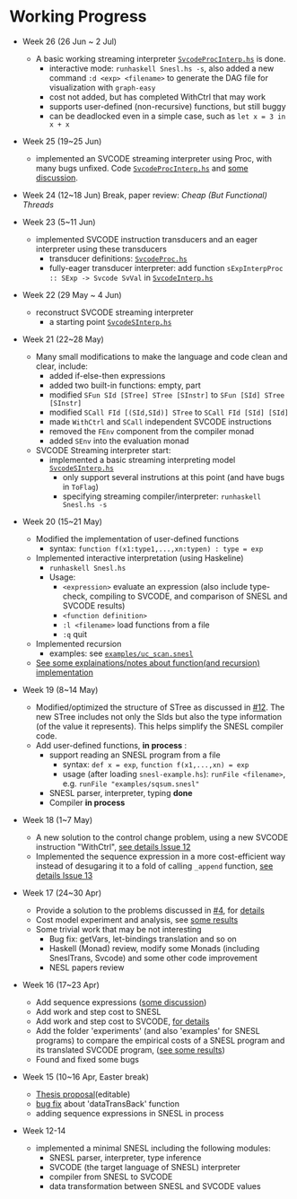# Working Progress
+ Week 26 (26 Jun ~ 2 Jul)
    + A basic working streaming interpreter [`SvcodeProcInterp.hs`](https://github.com/Ginko-X/Streaming_NESL/blob/master/SvcodeProcInterp.hs) is done.
        + interactive mode: `runhaskell Snesl.hs -s`, also added a new command `:d <exp> <filename>` to generate the DAG file for visualization with `graph-easy`
        + cost not added, but has completed WithCtrl that may work
        + supports user-defined (non-recursive) functions, but still buggy
        + can be deadlocked even in a simple case, such as `let x = 3 in x + x`
	
    
+ Week 25 (19~25 Jun)
    + implemented an SVCODE streaming interpreter using Proc, with many bugs unfixed. Code [`SvcodeProcInterp.hs`](https://github.com/Ginko-X/Streaming_NESL/blob/master/SvcodeProcInterp.hs) and [some discussion](https://github.com/Ginko-X/Streaming_NESL/issues/15).
    
+ Week 24 (12~18 Jun) Break, paper review: _Cheap (But Functional) Threads_

+ Week 23 (5~11 Jun)
    + implemented SVCODE instruction transducers and an eager interpreter using these transducers
        + transducer definitions: [`SvcodeProc.hs`](https://github.com/Ginko-X/Streaming_NESL/blob/master/SvcodeProc.hs)
        + fully-eager transducer interpreter: add function `sExpInterpProc :: SExp -> Svcode SvVal` in [`SvcodeInterp.hs`](https://github.com/Ginko-X/Streaming_NESL/blob/master/SvcodeInterp.hs)
	

+ Week 22 (29 May ~ 4 Jun)
    + reconstruct SVCODE streaming interpreter
        - a starting point [`SvcodeSInterp.hs`](https://github.com/Ginko-X/Streaming_NESL/blob/master/SvcodeSInterp.hs)
    
+ Week 21 (22~28 May)
    + Many small modifications to make the language and code clean and clear, include:
        - added if-else-then expressions
        - added two built-in functions: empty, part
        - modified `SFun SId [STree] STree [SInstr]` to `SFun [SId] STree [SInstr]`
        - modified `SCall FId [(SId,SId)] STree` to `SCall FId [SId] [SId]`
        - made `WithCtrl` and `SCall` independent SVCODE instructions
        - removed the `FEnv` component from the compiler monad
        - added `SEnv` into the evaluation monad
    + SVCODE Streaming interpreter start:
        - implemented a basic streaming interpreting model [`SvcodeSInterp.hs`](https://github.com/Ginko-X/Streaming_NESL/blob/master/SvcodeSInterp.hs)
            - only support several instrutions at this point (and have bugs in `ToFlag`)
            - specifying streaming compiler/interpreter: `runhaskell Snesl.hs -s`
        
     
+ Week 20 (15~21 May)
    + Modified the implementation of user-defined functions
        - syntax: `function f(x1:type1,...,xn:typen) : type = exp`
    + Implemented interactive interpretation (using Haskeline)
        - `runhaskell Snesl.hs`
        - Usage:          
            - `<expression>` evaluate an expression (also include type-check, compiling to SVCODE, and comparison of SNESL and SVCODE results)
            - `<function definition>`
            - `:l <filename>`   load functions from a file
            - `:q`    quit
    + Implemented recursion 
        - examples: see [`examples/uc_scan.snesl`](https://github.com/Ginko-X/Streaming_NESL/blob/master/examples/uc_scan.snesl)
    + [See some explainations/notes about function(and recursion) implementation](https://github.com/Ginko-X/Streaming_NESL/issues/14)
    
+ Week 19 (8~14 May)
    + Modified/optimized the structure of STree as discussed in [#12](https://github.com/Ginko-X/Streaming_NESL/issues/12). The new STree includes not only the SIds but also the type information (of the value it represents). This helps simplify the SNESL compiler code.
    + Add user-defined functions, **in process** : 
        - support reading an SNESL program from a file             
            - syntax: `def x = exp`, `function f(x1,...,xn) = exp` 
            - usage (after loading `snesl-example.hs`): `runFile <filename>`, e.g. `runFile "examples/sqsum.snesl"`
        - SNESL parser, interpreter, typing **done** 
        - Compiler **in process**
    
+ Week 18 (1~7 May)
    + A new solution to the control change problem, using a new SVCODE instruction "WithCtrl", [see details Issue 12](https://github.com/Ginko-X/Streaming_NESL/issues/12)
    + Implemented the sequence expression in a more cost-efficient way instead of desugaring it to a fold of calling `_append` function, [see details Issue 13](https://github.com/Ginko-X/Streaming_NESL/issues/13)
    
+ Week 17 (24~30 Apr)
    + Provide a solution to the problems discussed in [#4](https://github.com/Ginko-X/Streaming_NESL/issues/4), for [details](https://github.com/Ginko-X/Streaming_NESL/issues/10)
    + Cost model experiment and analysis, see [some results](https://github.com/Ginko-X/Streaming_NESL/issues/11)
    + Some trivial work that may be not interesting
        + Bug fix: getVars, let-bindings translation and so on
        + Haskell (Monad) review, modify some Monads (including SneslTrans, Svcode) and some other code improvement
        + NESL papers review
    
  
+ Week 16 (17~23 Apr)
    + Add sequence expressions ([some discussion](https://github.com/Ginko-X/Streaming_NESL/issues/4))
    + Add work and step cost to SNESL
    + Add work and step cost to SVCODE, [for details](https://github.com/Ginko-X/Streaming_NESL/commit/8aabcf45a7d26202c738c8d246190cb03646ece1)
    + Add the folder 'experiments' (and also 'examples' for SNESL programs) to compare the empirical costs of a SNESL program and its translated SVCODE program, ([see some results](https://github.com/Ginko-X/Streaming_NESL/issues/9))
    + Found and fixed some bugs


+ Week 15 (10~16 Apr, Easter break)
    + [Thesis proposal](https://docs.google.com/document/d/1xeS902Cb_PUidC7BxDZYzvpoMYaEfMEPG5s9OC0j_gg/edit?usp=sharing)(editable)
    + [bug fix](https://github.com/Ginko-X/Streaming_NESL/commit/23a97947f47920117e0840ec92ccc6b9bf8f0c5f) about 'dataTransBack' function
    + adding sequence expressions in SNESL in process
    
+ Week 12-14
    + implemented a minimal SNESL including the following modules:
        + SNESL parser, interpreter, type inference
        + SVCODE (the target language of SNESL) interpreter
        + compiler from SNESL to SVCODE
        + data transformation between SNESL and SVCODE values	
